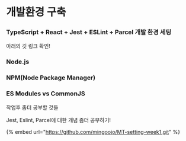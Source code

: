 # 개발환경 구축

### TypeScript + React + Jest + ESLint + Parcel 개발 환경 세팅

아래의 깃 링크 확인!



### Node.js

### NPM(Node Package Manager)

### ES Modules vs CommonJS









작업후 좀더 공부할 것들

&#x20;Jest, Eslint, Parcel에 대한 개념 좀더 공부하기!



{% embed url="https://github.com/mingoojo/MT-setting-week1.git" %}
